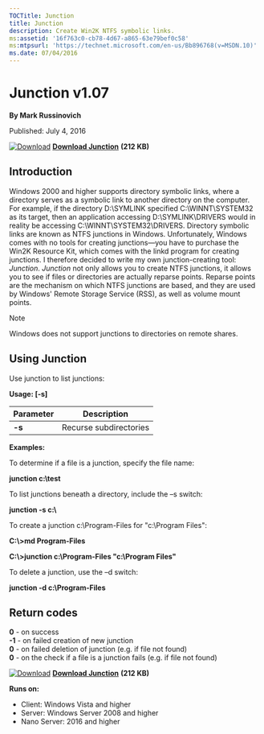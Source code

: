 ```yaml
--- 
TOCTitle: Junction
title: Junction
description: Create Win2K NTFS symbolic links.
ms:assetid: '16f763c0-cb78-4d67-a865-63e79bef0c58'
ms:mtpsurl: 'https://technet.microsoft.com/en-us/Bb896768(v=MSDN.10)'
ms.date: 07/04/2016
---
```


Junction v1.07
==============

**By Mark Russinovich**

Published: July 4, 2016

[![Download](/media/landing/sysinternals/download_sm.png)](https://download.sysinternals.com/files/Junction.zip) [**Download Junction**](https://download.sysinternals.com/files/Junction.zip) **(212 KB)**


## Introduction

Windows 2000 and higher supports directory symbolic links, where a
directory serves as a symbolic link to another directory on the
computer. For example, if the directory D:\\SYMLINK specified
C:\\WINNT\\SYSTEM32 as its target, then an application accessing
D:\\SYMLINK\\DRIVERS would in reality be accessing
C:\\WINNT\\SYSTEM32\\DRIVERS. Directory symbolic links are known as NTFS
junctions in Windows. Unfortunately, Windows comes with no tools for
creating junctions—you have to purchase the Win2K Resource Kit, which
comes with the linkd program for creating junctions. I therefore decided
to write my own junction-creating tool: *Junction*. *Junction* not only
allows you to create NTFS junctions, it allows you to see if files or
directories are actually reparse points. Reparse points are the
mechanism on which NTFS junctions are based, and they are used by
Windows' Remote Storage Service (RSS), as well as volume mount points.

> [!NOTE]
> Windows does not support junctions to directories on remote shares.

## Using Junction

Use junction to list junctions:

**Usage: \[-s\]**

|Parameter  |Description  |
|---------|---------|
| **-s**  | Recurse subdirectories |

**Examples:**

To determine if a file is a junction, specify the file name:

**junction c:\\test**

To list junctions beneath a directory, include the –s switch:

**junction -s c:\\**

To create a junction c:\\Program-Files for "c:\\Program Files":

**C:\\&gt;md Program-Files**

**C:\\&gt;junction c:\\Program-Files "c:\\Program Files"**

To delete a junction, use the –d switch:

**junction -d c:\\Program-Files**

## Return codes
**0**  - on success  
**-1** - on failed creation of new junction  
**0**  - on failed deletion of junction  (e.g. if file not found)  
**0**  - on the check if a file is a junction fails (e.g. if file not found)  


[![Download](/media/landing/sysinternals/download_sm.png)](https://download.sysinternals.com/files/Junction.zip) [**Download Junction**](https://download.sysinternals.com/files/Junction.zip) **(212 KB)**

**Runs on:**

-   Client: Windows Vista and higher
-   Server: Windows Server 2008 and higher
-   Nano Server: 2016 and higher
